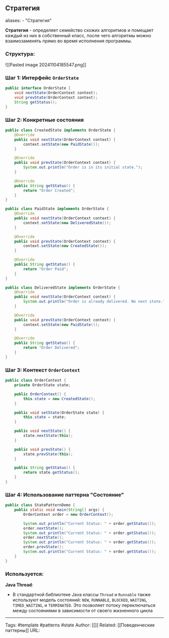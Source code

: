 ## Стратегия

aliases: 
	- "Стратегия"

**Стратегия** - определяет семейство схожих алгоритмов и помещает каждый из них в собственный класс, после чего алгоритмы можно взаимозаменять прямо во время исполнения программы.

### Структура:
![[Pasted image 20241104185547.png]]


### Шаг 1: Интерфейс `OrderState`
```java
public interface OrderState {
    void nextState(OrderContext context);
    void prevState(OrderContext context);
    String getStatus();
}
```

### Шаг 2: Конкретные состояния

```java
public class CreatedState implements OrderState {
    @Override
    public void nextState(OrderContext context) {
        context.setState(new PaidState());
    }

    @Override
    public void prevState(OrderContext context) {
        System.out.println("Order is in its initial state.");
    }

    @Override
    public String getStatus() {
        return "Order Created";
    }
}

public class PaidState implements OrderState {
    @Override
    public void nextState(OrderContext context) {
        context.setState(new DeliveredState());
    }

    @Override
    public void prevState(OrderContext context) {
        context.setState(new CreatedState());
    }

    @Override
    public String getStatus() {
        return "Order Paid";
    }
}

public class DeliveredState implements OrderState {
    @Override
    public void nextState(OrderContext context) {
        System.out.println("Order is already delivered. No next state.");
    }

    @Override
    public void prevState(OrderContext context) {
        context.setState(new PaidState());
    }

    @Override
    public String getStatus() {
        return "Order Delivered";
    }
}
```

### Шаг 3: Контекст `OrderContext`

```java
public class OrderContext {
    private OrderState state;

    public OrderContext() {
        this.state = new CreatedState();
    }

    public void setState(OrderState state) {
        this.state = state;
    }

    public void nextState() {
        state.nextState(this);
    }

    public void prevState() {
        state.prevState(this);
    }

    public String getStatus() {
        return state.getStatus();
    }
}
```

### Шаг 4: Использование паттерна "Состояние"

```java
public class StatePatternDemo {
    public static void main(String[] args) {
        OrderContext order = new OrderContext();

        System.out.println("Current Status: " + order.getStatus());
        order.nextState();
        System.out.println("Current Status: " + order.getStatus());
        order.nextState();
        System.out.println("Current Status: " + order.getStatus());
        order.prevState();
        System.out.println("Current Status: " + order.getStatus());
    }
}
```
### Используется:

**Java Thread**:
- В стандартной библиотеке Java классы `Thread` и `Runnable` также используют модель состояний: `NEW`, `RUNNABLE`, `BLOCKED`, `WAITING`, `TIMED_WAITING`, и `TERMINATED`. Это позволяет потоку переключаться между состояниями в зависимости от своего жизненного цикла

---
Tags: #template #patterns #state
Author: [[]]
Related: [[Поведенческие паттерны]]
URL: 